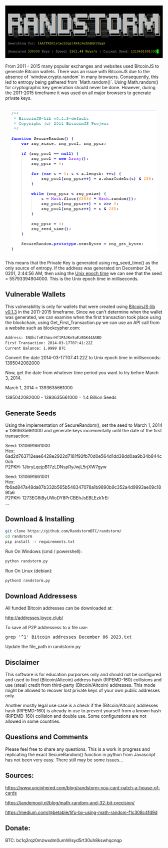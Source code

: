 
<p align="center">
  <img src="RandstormProgram.png" alt="Your Image Description">
</p>
From 2011 - 2015 many popular exchanges and websites used BitcoinJS to generate Bitcoin wallets. There was an issue with BitcoinJS due to the absence of `window.crypto.random` in many browsers. Consequently, this led to entropy being gathered from `Math.random()`. Using Math.random() for cryptographic key generation should never be done. However, during the 2011-2015 timeframe it was used on all major browsers to generate private keys. <br> <br>

<p align="center">
  <img src="SecureRandomFunction.png" alt="Your Image Description">
</p>

This means that the Private Key is generated using rng_seed_time() as the only source of entropy. If the address was generated on December 24, 0201, 2:44:56 AM, then using the [Unix epoch time](https://www.epochconverter.com/) we can see that the seed = 55793394904000. This is the Unix epoch time in milliseconds.

## Vulnerable Wallets

This vulnerability is only for wallets that were created using [BitcoinJS-lib v0.1.3](https://cdnjs.cloudflare.com/ajax/libs/bitcoinjs-lib/0.1.3/bitcoinjs-min.js) in the 2011-2015 timeframe. Since we can't determine when the wallet was generated, we can examine when the first transaction took place using the blockchain, using Get_First_Transaction.py we can use an API call from a website such as blockcypher.com:

```bash
Address: 1NUhcfvRthmvrHf1PAJKe5uEzBGK44ASBD
First Transaction: 2014-03-17T07:41:22Z
Current Balance: 1.9999 BTC
```
Convert the date 2014-03-17T07:41:22Z to Unix epoch time in milliseconds: 1395042082000

Now, get the date from whatever time period you want to try before March 3, 2014.

March 1, 2014 = 1393635661000

1395042082000 - 1393635661000 = 1.4 Billion Seeds

## Generate Seeds

Using the implementation of SecureRandom(), set the seed to March 1, 2014 = 1393635661000 and generate keys incrementally until the date of the first transaction:

Seed: 1310691661000 <br>
Hex: 6ad2d763712eae6428e2922d7181f92fb70d0e564d1dd38dd0aa9b34b844c0cb <br>
P2PKH: 1JbryLqejpB17zLDNspRyJwjL5rjXW7gyw<br>

Seed: 1310691661001 <br>
Hex: fb6ad847a48da87b332b565b548347078a1b9890b9c352a4d9993ae09c189fa6 <br>
P2PKH: 1273EG6iByUWoDY8PrCBEhJsEBLEzk1rEi<br>
...

## Download & Installing

```bash
git clone https://github.com/RandstormBTC/randstorm/
cd randstorm
pip install -r requirements.txt
```

Run On Windows (cmd / powershell):
```bash
python randstorm.py
```
Run On Linux (debian):
```bash
python3 randstorm.py
```
## Download Addressess 
All funded Bitcoin addresses can be downloaded at:

http://addresses.loyce.club/

To save all P2P addressess to a file use:
<pre>
grep '^1' Bitcoin_addresses_December_06_2023.txt 
</pre>

Update the file_path in randstorm.py 

## Disclaimer
This software is for education purporses only and should not be configured and used to find (Bitcoin/Altcoin) address hash (RIPEMD-160) collisions and use (steal) credit from third-party (Bitcoin/Altcoin) addresses. This mode might be allowed to recover lost private keys of your own public addresses only.

Another mostly legal use case is a check if the (Bitcoin/Altcoin) addresses hash (RIPEMD-160) is already in use to prevent yourself from a known hash (RIPEMD-160) collision and double use. Some configurations are not allowed in some countries.

## Questions and Comments

Please feel free to share any questions. This is a work in progress and replicating the exact SecureRandom() function in python from Javascript has not been very easy. There still may be some issues...

## Sources:

 <https://www.unciphered.com/blog/randstorm-you-cant-patch-a-house-of-cards>

 <https://jandemooij.nl/blog/math-random-and-32-bit-precision/>

 <https://medium.com/@betable/tifu-by-using-math-random-f1c308c4fd9d>

## Donate:
BTC: bc1q2rqz0mzwxdm0umhlllsyd5rt30uh8kswhqcnqp
